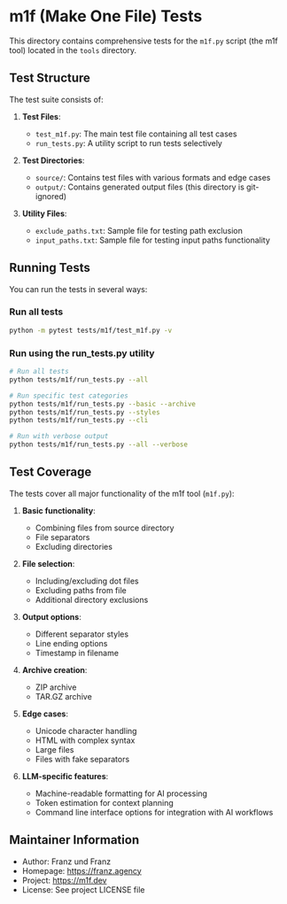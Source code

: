 # m1f (Make One File) Tests

This directory contains comprehensive tests for the `m1f.py` script (the m1f
tool) located in the `tools` directory.

## Test Structure

The test suite consists of:

1. **Test Files**:

   - `test_m1f.py`: The main test file containing all test cases
   - `run_tests.py`: A utility script to run tests selectively

2. **Test Directories**:

   - `source/`: Contains test files with various formats and edge cases
   - `output/`: Contains generated output files (this directory is git-ignored)

3. **Utility Files**:
   - `exclude_paths.txt`: Sample file for testing path exclusion
   - `input_paths.txt`: Sample file for testing input paths functionality

## Running Tests

You can run the tests in several ways:

### Run all tests

```bash
python -m pytest tests/m1f/test_m1f.py -v
```

### Run using the run_tests.py utility

```bash
# Run all tests
python tests/m1f/run_tests.py --all

# Run specific test categories
python tests/m1f/run_tests.py --basic --archive
python tests/m1f/run_tests.py --styles
python tests/m1f/run_tests.py --cli

# Run with verbose output
python tests/m1f/run_tests.py --all --verbose
```

## Test Coverage

The tests cover all major functionality of the m1f tool (`m1f.py`):

1. **Basic functionality**:

   - Combining files from source directory
   - File separators
   - Excluding directories

2. **File selection**:

   - Including/excluding dot files
   - Excluding paths from file
   - Additional directory exclusions

3. **Output options**:

   - Different separator styles
   - Line ending options
   - Timestamp in filename

4. **Archive creation**:

   - ZIP archive
   - TAR.GZ archive

5. **Edge cases**:

   - Unicode character handling
   - HTML with complex syntax
   - Large files
   - Files with fake separators

6. **LLM-specific features**:
   - Machine-readable formatting for AI processing
   - Token estimation for context planning
   - Command line interface options for integration with AI workflows

## Maintainer Information

- Author: Franz und Franz
- Homepage: https://franz.agency
- Project: https://m1f.dev
- License: See project LICENSE file
